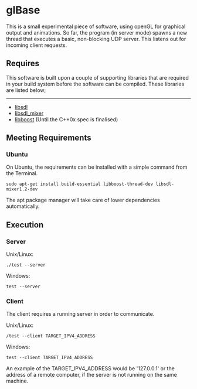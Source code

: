 # glBase #

This is a small experimental piece of software, using openGL for graphical output and animations.
So far, the program (in server mode) spawns a new thread that executes a basic, non-blocking
UDP server.  This listens out for incoming client requests.


## Requires ##

This software is built upon a couple of supporting libraries that are required in your build system before the software can be compiled.  These libraries are listed below;

---
  - [libsdl](http://www.libsdl.org/)
  - [libsdl_mixer](http://www.libsdl.org/projects/SDL_mixer/)
  - [libboost](http://www.boost.org/) (Until the C++0x spec is finalised)
	
## Meeting Requirements ##

### Ubuntu ###

On Ubuntu, the requirements can be installed with a simple command from the Terminal.
	
	sudo apt-get install build-essential libboost-thread-dev libsdl-mixer1.2-dev
	
The apt package manager will take care of lower dependencies automatically.

## Execution ##

### Server ###

Unix/Linux:

	./test --server

Windows:

	test --server

### Client ###

The client requires a running server in order to communicate.
	
Unix/Linux:

	/test --client TARGET_IPV4_ADDRESS

Windows:

	test --client TARGET_IPV4_ADDRESS
		
An example of the TARGET_IPV4_ADDRESS would be '127.0.0.1' or the address of a remote
computer, if the server is not running on the same machine.

